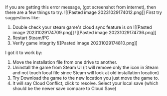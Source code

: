 If you are getting this error message, (got screenshot from internet), then there are a few things to try.
![[Pasted image 20231029174012.png]]
First try suggestions like:
1. Double check your steam game's cloud sync feature is on
![[Pasted image 20231029174709.png]]
![[Pasted image 20231029174736.png]]
2. Restart Steam/PC
3. Verify game integrity
![[Pasted image 20231029174810.png]]

I got it to work by:
1. Move the installation file from one drive to another. 
2. Uninstall the game from Steam UI (it will remove only the icon in Steam and not touch local file since Steam will look at old installation location) 
3. Try Download the game to the new location you just move the game to. 
4. It will say Cloud Conflict, click to resolve. Select your local save (which should be the newer save compare to Cloud Save)